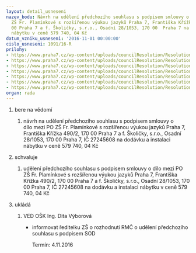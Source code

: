 ```yaml
---
layout: detail_usneseni
nazev_bodu: Návrh na udělení předchozího souhlasu s podpisem smlouvy o dílo mezi PO
  ZŠ Fr. Plamínkové s rozšířenou výukou jazyků Praha 7, Františka Křížka 490/2, 170
  00 Praha 7 a f. Školičky, s.r.o., Osadní 28/1053, 170 00  Praha 7 na dodávku a instalaci
  nábytku v ceně 579 740, 04 Kč
datum_vzniku_usneseni: '2016-11-01 00:00:00'
cislo_usneseni: 1091/16-R
prilohy:
- https://www.praha7.cz/wp-content/uploads/councilResolution/Resolutions/28315/export/Duvodovazprava~126412.docx
- https://www.praha7.cz/wp-content/uploads/councilResolution/Resolutions/28315/export/zadostnabyteknad100tis~126411.doc
- https://www.praha7.cz/wp-content/uploads/councilResolution/Resolutions/28315/export/MYDVA_4OP162737~126410.pdf
- https://www.praha7.cz/wp-content/uploads/councilResolution/Resolutions/28315/export/SCHONWEITZ~126409.pdf
- https://www.praha7.cz/wp-content/uploads/councilResolution/Resolutions/28315/export/MERKURINTERIER~126408.pdf
- https://www.praha7.cz/wp-content/uploads/councilResolution/Resolutions/28315/export/NavrhSmlouvyodilo~126407.doc
- https://www.praha7.cz/wp-content/uploads/councilResolution/Resolutions/28315/export/export~297473.pdf
organ: rada
---
```

<ol id="urzList" class="urzList_view">
<li class="urzClass1" id=""><span name="1">bere na vědomí</span>
<ol class="urzOlClass">
<li style="TEXT-ALIGN: left" class="urzClass2" id=""><span><p>návrh na udělení předchozího souhlasu s podpisem smlouvy o dílo&nbsp;mezi PO ZŠ Fr. Plamínkové s rozšířenou výukou jazyků Praha 7, Františka Křížka 490/2, 170 00 Praha 7&nbsp;a f. Školičky, s.r.o., Osadní 28/1053, 170 00 Praha 7, IČ 27245608&nbsp;na dodávku a instalaci nábytku&nbsp;v ceně 579 740, 04 Kč</p></span></li></ol></li>
<li class="urzClass1" id=""><span name="24">schvaluje</span>
<ol class="urzOlClass">
<li style="TEXT-ALIGN: left" class="urzClass2" id=""><span><p>udělení předchozího souhlasu s podpisem smlouvy o dílo mezi PO ZŠ Fr. Plamínkové s rozšířenou výukou jazyků Praha 7, Františka Křížka 490/2, 170 00 Praha 7 a f. Školičky, s.r.o., Osadní 28/1053, 170 00 Praha 7, IČ 27245608 na dodávku a instalaci nábytku v ceně 579 740, 04 Kč</p></span></li></ol></li><li class="urzClass1" id="urzUkoly"><span name="1">ukládá</span><ol class="urzOlClass"><li class="urzClass2"><span><p>VED OŠK Ing. Dita Výborová</p></span><ul class="urzUlClass"><li class="urzClass3"><span><p>informovat ředitelku ZŠ o rozhodnutí RMČ o udělení předchozího souhlasu s podpisem SOD</p></span><span class="urzUkolTermin">  Termín:&nbsp;4.11.2016</span></li></ul></li></ol></li>
</ol>
